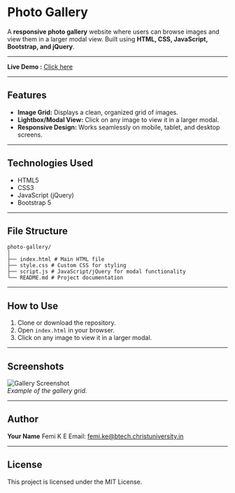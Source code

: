 # Photo Gallery

A **responsive photo gallery** website where users can browse images and view them in a larger modal view. Built using **HTML, CSS, JavaScript, Bootstrap, and jQuery**.

---
**Live Demo :** [Click here]()

---


## Features

- **Image Grid:** Displays a clean, organized grid of images.
- **Lightbox/Modal View:** Click on any image to view it in a larger modal.
- **Responsive Design:** Works seamlessly on mobile, tablet, and desktop screens.

---

## Technologies Used

- HTML5
- CSS3
- JavaScript (jQuery)
- Bootstrap 5

---

## File Structure
```
photo-gallery/
│
├── index.html # Main HTML file
├── style.css # Custom CSS for styling
├── script.js # JavaScript/jQuery for modal functionality
└── README.md # Project documentation
```


---

## How to Use

1. Clone or download the repository.
2. Open `index.html` in your browser.
3. Click on any image to view it in a larger modal.

---

## Screenshots

![Gallery Screenshot](/demo.png)  
*Example of the gallery grid.*


---

## Author

**Your Name**  Femi K E
Email: femi.ke@btech.christuniversity.in  

---

## License

This project is licensed under the MIT License.




